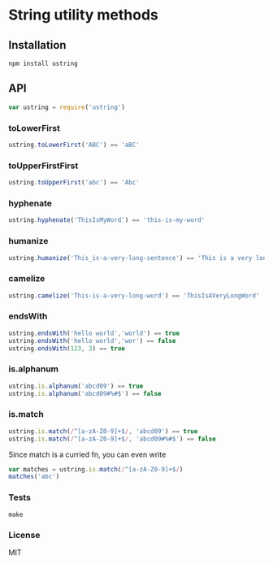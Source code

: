 # String utility methods

## Installation

```npm install ustring```

## API

```js
var ustring = require('ustring')
```

### toLowerFirst

```js
ustring.toLowerFirst('ABC') == 'aBC'
```

### toUpperFirstFirst

```js
ustring.toUpperFirst('abc') == 'Abc'
```

### hyphenate

```js
ustring.hyphenate('ThisIsMyWord') == 'this-is-my-word'
```

### humanize

```js
ustring.humanize('This_is-a-very-long-sentence') == 'This is a very long sentence'
```

### camelize

```js
ustring.camelize('This-is-a-very-long-word') == 'ThisIsAVeryLongWord'
```

### endsWith

```js
ustring.endsWith('hello world','world') == true
ustring.endsWith('hello world','wor') == false
ustring.endsWith(123, 3) == true
```

### is.alphanum

```js
ustring.is.alphanum('abcd09') == true
ustring.is.alphanum('abcd09#%#$') == false
```

### is.match

```js
ustring.is.match(/^[a-zA-Z0-9]+$/, 'abcd09') == true
ustring.is.match(/^[a-zA-Z0-9]+$/, 'abcd09#%#$') == false
```

Since match is a curried fn, you can even write

```js
var matches = ustring.is.match(/^[a-zA-Z0-9]+$/)
matches('abc')
```
<!--
### is.email

```js
ustring.is.email('me@test.com') == true
ustring.is.email('myemail.com') == false
```
 -->

### Tests

```
make
```

### License

MIT

